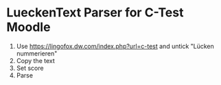 # LueckenText Parser for C-Test Moodle

1. Use https://lingofox.dw.com/index.php?url=c-test and untick "Lücken nummerieren" 
2. Copy the text
3. Set score
4. Parse